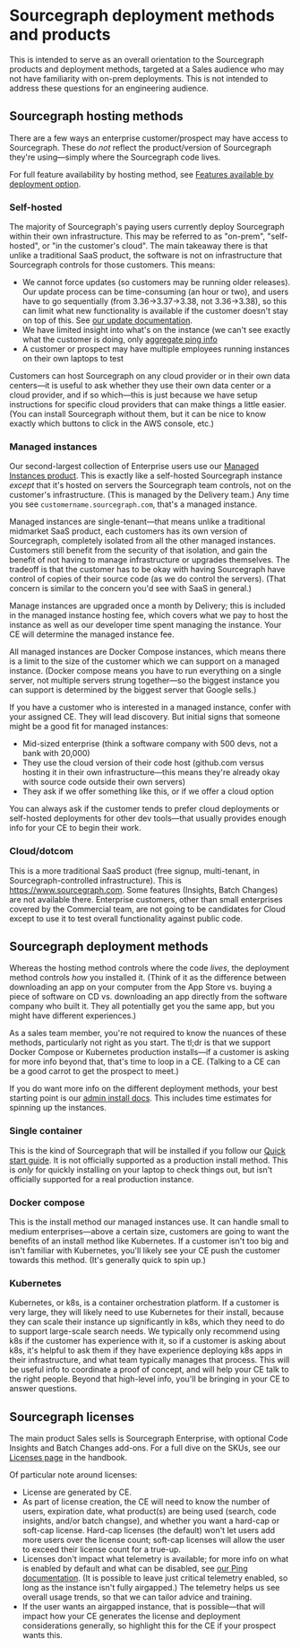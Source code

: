 # Sourcegraph deployment methods and products

This is intended to serve as an overall orientation to the Sourcegraph products and deployment methods, targeted at a Sales audience who may not have familiarity with on-prem deployments. This is not intended to address these questions for an engineering audience.

## Sourcegraph hosting methods

There are a few ways an enterprise customer/prospect may have access to Sourcegraph. These do _not_ reflect the product/version of Sourcegraph they're using—simply where the Sourcegraph code lives.

For full feature availability by hosting method, see [Features available by deployment option](../../engineering/product/tools/deployment_options.md).

### Self-hosted

The majority of Sourcegraph's paying users currently deploy Sourcegraph within their own infrastructure. This may be referred to as "on-prem", "self-hosted", or "in the customer's cloud". The main takeaway there is that unlike a traditional SaaS product, the software is not on infrastructure that Sourcegraph controls for those customers. This means:

- We cannot force updates (so customers may be running older releases). Our update process can be time-consuming (an hour or two), and users have to go sequentially (from 3.36->3.37->3.38, not 3.36->3.38), so this can limit what new functionality is available if the customer doesn't stay on top of this. See [our update documentation](https://docs.sourcegraph.com/admin/updates).
- We have limited insight into what's on the instance (we can't see exactly what the customer is doing, only [aggregate ping info](https://docs.sourcegraph.com/admin/pings)
- A customer or prospect may have multiple employees running instances on their own laptops to test

Customers can host Sourcegraph on any cloud provider or in their own data centers—it is useful to ask whether they use their own data center or a cloud provider, and if so which—this is just because we have setup instructions for specific cloud providers that can make things a little easier. (You can install Sourcegraph without them, but it can be nice to know exactly which buttons to click in the AWS console, etc.)

### Managed instances

Our second-largest collection of Enterprise users use our [Managed Instances product](https://docs.sourcegraph.com/admin/install/managed). This is exactly like a self-hosted Sourcegraph instance _except_ that it's hosted on servers the Sourcegraph team controls, not on the customer's infrastructure. (This is managed by the Delivery team.) Any time you see `customername.sourcegraph.com`, that's a managed instance.

Managed instances are single-tenant—that means unlike a traditional midmarket SaaS product, each customers has its own version of Sourcegraph, completely isolated from all the other managed instances. Customers still benefit from the security of that isolation, and gain the benefit of not having to manage infrastructure or upgrades themselves. The tradeoff is that the customer has to be okay with having Sourcegraph have control of copies of their source code (as we do control the servers). (That concern is similar to the concern you'd see with SaaS in general.)

Manage instances are upgraded once a month by Delivery; this is included in the managed instance hosting fee, which covers what we pay to host the instance as well as our developer time spent managing the instance. Your CE will determine the managed instance fee.

All managed instances are Docker Compose instances, which means there is a limit to the size of the customer which we can support on a managed instance. (Docker compose means you have to run everything on a single server, not multiple servers strung together—so the biggest instance you can support is determined by the biggest server that Google sells.)

If you have a customer who is interested in a managed instance, confer with your assigned CE. They will lead discovery. But initial signs that someone might be a good fit for managed instances:

- Mid-sized enterprise (think a software company with 500 devs, not a bank with 20,000)
- They use the cloud version of their code host (github.com versus hosting it in their own infrastructure—this means they're already okay with source code outside their own servers)
- They ask if we offer something like this, or if we offer a cloud option

You can always ask if the customer tends to prefer cloud deployments or self-hosted deployments for other dev tools—that usually provides enough info for your CE to begin their work.

### Cloud/dotcom

This is a more traditional SaaS product (free signup, multi-tenant, in Sourcegraph-controlled infrastructure). This is https://www.sourcegraph.com. Some features (Insights, Batch Changes) are not available there. Enterprise customers, other than small enterprises covered by the Commercial team, are not going to be candidates for Cloud except to use it to test overall functionality against public code.

## Sourcegraph deployment methods

Whereas the hosting method controls where the code _lives_, the deployment method controls _how_ you installed it. (Think of it as the difference between downloading an app on your computer from the App Store vs. buying a piece of software on CD vs. downloading an app directly from the software company who built it. They all potentially get you the same app, but you might have different experiences.)

As a sales team member, you're not required to know the nuances of these methods, particularly not right as you start. The tl;dr is that we support Docker Compose or Kubernetes production installs—if a customer is asking for more info beyond that, that's time to loop in a CE. (Talking to a CE can be a good carrot to get the prospect to meet.)

If you do want more info on the different deployment methods, your best starting point is our [admin install docs](https://docs.sourcegraph.com/admin/install). This includes time estimates for spinning up the instances.

### Single container

This is the kind of Sourcegraph that will be installed if you follow our [Quick start guide](https://docs.sourcegraph.com/#getting-started). It is not officially supported as a production install method. This is _only_ for quickly installing on your laptop to check things out, but isn't officially supported for a real production instance.

### Docker compose

This is the install method our managed instances use. It can handle small to medium enterprises—above a certain size, customers are going to want the benefits of an install method like Kubernetes. If a customer isn't too big and isn't familiar with Kubernetes, you'll likely see your CE push the customer towards this method. (It's generally quick to spin up.)

### Kubernetes

Kubernetes, or k8s, is a container orchestration platform. If a customer is very large, they will likely need to use Kubernetes for their install, because they can scale their instance up significantly in k8s, which they need to do to support large-scale search needs. We typically only recommend using k8s if the customer has experience with it, so if a customer is asking about k8s, it's helpful to ask them if they have experience deploying k8s apps in their infrastructure, and what team typically manages that process. This will be useful info to coordinate a proof of concept, and will help your CE talk to the right people. Beyond that high-level info, you'll be bringing in your CE to answer questions.

## Sourcegraph licenses

The main product Sales sells is Sourcegraph Enterprise, with optional Code Insights and Batch Changes add-ons. For a full dive on the SKUs, see our [Licenses page](../../engineering/product/process/gtm/licensing.md#licensing) in the handbook.

Of particular note around licenses:

- License are generated by CE.
- As part of license creation, the CE will need to know the number of users, expiration date, what product(s) are being used (search, code insights, and/or batch changse), and whether you want a hard-cap or soft-cap license. Hard-cap licenses (the default) won't let users add more users over the license count; soft-cap licenses will allow the user to exceed their license count for a true-up.
- Licenses don't impact what telemetry is available; for more info on what is enabled by default and what can be disabled, see [our Ping documentation](https://docs.sourcegraph.com/admin/pings). (It is possible to leave just critical telemetry enabled, so long as the instance isn't fully airgapped.) The telemetry helps us see overall usage trends, so that we can tailor advice and training.
- If the user wants an airgapped instance, that is possible—that will impact how your CE generates the license and deployment considerations generally, so highlight this for the CE if your prospect wants this.
